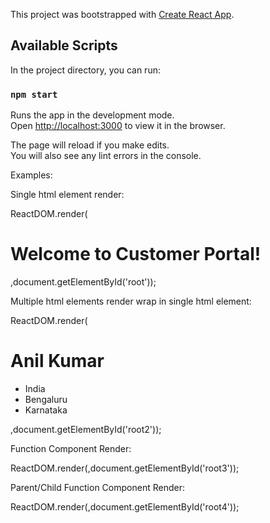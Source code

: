 This project was bootstrapped with [Create React App](https://github.com/facebook/create-react-app).

## Available Scripts

In the project directory, you can run:

### `npm start`

Runs the app in the development mode.<br />
Open [http://localhost:3000](http://localhost:3000) to view it in the browser.

The page will reload if you make edits.<br />
You will also see any lint errors in the console.

Examples:<br/>
<p>Single html element render:</p>
        ReactDOM.render(<h1>Welcome to Customer Portal!</h1>,document.getElementById('root'));
<p>Multiple html elements render wrap in single html element:</p>
        ReactDOM.render(<div><h1>Anil Kumar</h1><ul><li>India</li><li>Bengaluru</li><li>Karnataka</li></ul></div>,document.getElementById('root2'));
<p>Function Component Render:</p>
        ReactDOM.render(<MyInfo />,document.getElementById('root3'));
<p>Parent/Child Function Component Render:</p>
        ReactDOM.render(<OrderInfo />,document.getElementById('root4'));
